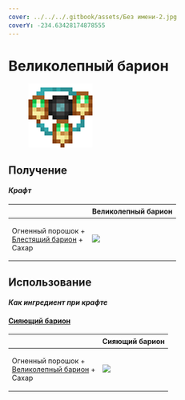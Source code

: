 ```yaml
---
cover: ../../../.gitbook/assets/Без имени-2.jpg
coverY: -234.63428174878555
---
```


# Великолепный барион

<figure><img src="../../../.gitbook/assets/baryon_4_128.png" alt=""><figcaption></figcaption></figure>

## Получение

#### _Крафт_

| ㅤ                                                                                  |  Великолепный барион                        |
| ---------------------------------------------------------------------------------- | ------------------------------------------- |
| <p>Огненный порошок +<br><a href="baryon_3.md">Блестящий барион</a> +<br>Сахар</p> | ![](../../../.gitbook/assets/baryon\_4.png) |

## Использование

#### _Как ингредиент при крафте_

#### [Сияющий барион](baryon_5.md)

| ㅤ                                                                                     |  Сияющий барион                             |
| ------------------------------------------------------------------------------------- | ------------------------------------------- |
| <p>Огненный порошок +<br><a href="baryon_4.md">Великолепный барион</a> +<br>Сахар</p> | ![](../../../.gitbook/assets/baryon\_5.png) |

